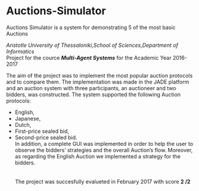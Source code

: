 # Auctions-Simulator
Auctions Simulator is a system for demonstrating 5 of the most basic Auctions 

<i> Aristotle University of Thessaloniki,School of Sciences,Department of Informatics</i>
<br>Project for the cource <b><i>Multi-Agent Systems</b></i> for the Academic Year 2016-2017

The aim of the project was to implement the most popular auction protocols and to compare them. The implementation was made in the JADE platform and an auction system with three participants, an auctioneer and two bidders, was constructed. The system supported the following Auction protocols:
-	English,
- Japanese,
-	Dutch,
-	First-price sealed bid,
- Second-price sealed bid.<br>
In addition, a complete GUI was implemented in order to help the user to observe the bidders’ strategies and the overall Auction’s flow. Moreover, as regarding the English Auction we implemented a strategy for the bidders.
 <br><br><br> The project was succesfully evalueted in February 2017 with score <b>2 /2</b>
